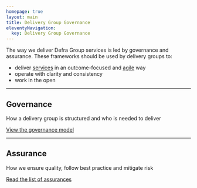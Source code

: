 ```yaml
---
homepage: true
layout: main
title: Delivery Group Governance
eleventyNavigation:
  key: Delivery Group Governance
---
```


The way we deliver Defra Group services is led by governance and assurance. These frameworks should be used by delivery groups to: 

* deliver [services]( https://www.gov.uk/service-manual/service-assessments/what-a-service-is) in an outcome-focused and [agile](https://www.gov.uk/service-manual/agile-delivery) way 
* operate with clarity and consistency 
* work in the open 

***
## Governance 

How a delivery group is structured and who is needed to deliver 

[View the governance model](/governance-model) 

***
## Assurance 

How we ensure quality, follow best practice and mitigate risk 

[Read the list of assurances](/assurance) 